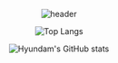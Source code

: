 <div align="center">
  
![header](https://capsule-render.vercel.app/api?type=Waving&color=gradient&height=250&section=header&text=Ryu_Hyun_Dam%&fontSize=60)

![Top Langs](https://github-readme-stats.vercel.app/api/top-langs/?username=yhd0210&layout=compact&theme=gruvbox)

![Hyundam's GitHub stats](https://github-readme-stats.vercel.app/api?username=yhd0210&&show_icons=true&theme=radical)

</div>
